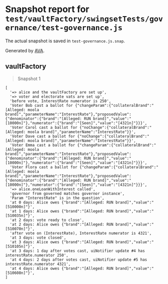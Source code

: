 # Snapshot report for `test/vaultFactory/swingsetTests/governance/test-governance.js`

The actual snapshot is saved in `test-governance.js.snap`.

Generated by [AVA](https://avajs.dev).

## vaultFactory

> Snapshot 1

    [
      '=> alice and the vaultFactory are set up',
      '=> voter and electorate vats are set up',
      'before vote, InterestRate numerator is 250',
      'Voter Bob cast a ballot for {"changeParam":{"collateralBrand":"[Alleged: moola brand]","parameterName":"InterestRate"},"proposedValue":{"denominator":{"brand":"[Alleged: RUN brand]","value":"[10000n]"},"numerator":{"brand":"[Seen]","value":"[4321n]"}}}',
      'Voter Carol cast a ballot for {"noChange":{"collateralBrand":"[Alleged: moola brand]","parameterName":"InterestRate"}}',
      'Voter Dave cast a ballot for {"noChange":{"collateralBrand":"[Alleged: moola brand]","parameterName":"InterestRate"}}',
      'Voter Emma cast a ballot for {"changeParam":{"collateralBrand":"[Alleged: moola brand]","parameterName":"InterestRate"},"proposedValue":{"denominator":{"brand":"[Alleged: RUN brand]","value":"[10000n]"},"numerator":{"brand":"[Seen]","value":"[4321n]"}}}',
      'Voter Flora cast a ballot for {"changeParam":{"collateralBrand":"[Alleged: moola brand]","parameterName":"InterestRate"},"proposedValue":{"denominator":{"brand":"[Alleged: RUN brand]","value":"[10000n]"},"numerator":{"brand":"[Seen]","value":"[4321n]"}}}',
      '=> alice.oneLoanWithInterest called',
      'governor from governed matches governor instance',
      'Param "InterestRate" is in the question',
      'at 0 days: Alice owes {"brand":"[Alleged: RUN brand]","value":"[510000n]"}',
      'at 1 days: Alice owes {"brand":"[Alleged: RUN brand]","value":"[510035n]"}',
      'at 2 days: vote ready to close',
      'at 2 days: Alice owes {"brand":"[Alleged: RUN brand]","value":"[510070n]"}',
      'after vote on (InterestRate), InterestRate numerator is 4321',
      'at 3 days: vote closed',
      'at 3 days: Alice owes {"brand":"[Alleged: RUN brand]","value":"[510105n]"}',
      'at 3 days: 1 day after votes cast, uiNotifier update #4 has interestRate.numerator 250',
      'at 4 days: 2 days after votes cast, uiNotifier update #5 has interestRate.numerator 4321',
      'at 4 days: Alice owes {"brand":"[Alleged: RUN brand]","value":"[510608n]"}',
    ]
